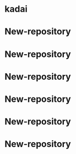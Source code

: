 # kadai
# New-repository
# New-repository
# New-repository
# New-repository
# New-repository
# New-repository
